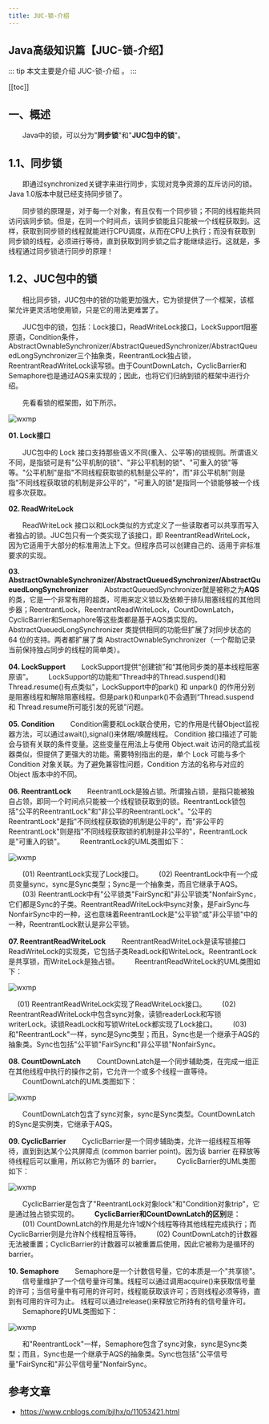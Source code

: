 ```yaml
---
title: JUC-锁-介绍
---
```


## Java高级知识篇【JUC-锁-介绍】

::: tip
本文主要是介绍 JUC-锁-介绍 。
:::

[[toc]]
 

## 一、概述

　　Java中的锁，可以分为"**同步锁**"和"**JUC包中的锁**"。

## 1.1、同步锁　　

　　即通过synchronized关键字来进行同步，实现对竞争资源的互斥访问的锁。Java 1.0版本中就已经支持同步锁了。

　　同步锁的原理是，对于每一个对象，有且仅有一个同步锁；不同的线程能共同访问该同步锁。但是，在同一个时间点，该同步锁能且只能被一个线程获取到。这样，获取到同步锁的线程就能进行CPU调度，从而在CPU上执行；而没有获取到同步锁的线程，必须进行等待，直到获取到同步锁之后才能继续运行。这就是，多线程通过同步锁进行同步的原理！

## 1.2、JUC包中的锁

　　相比同步锁，JUC包中的锁的功能更加强大，它为锁提供了一个框架，该框架允许更灵活地使用锁，只是它的用法更难罢了。

　　JUC包中的锁，包括：Lock接口，ReadWriteLock接口，LockSupport阻塞原语，Condition条件，AbstractOwnableSynchronizer/AbstractQueuedSynchronizer/AbstractQueuedLongSynchronizer三个抽象类，ReentrantLock独占锁，ReentrantReadWriteLock读写锁。由于CountDownLatch，CyclicBarrier和Semaphore也是通过AQS来实现的；因此，也将它们归纳到锁的框架中进行介绍。

　　先看看锁的框架图，如下所示。

<img class= "zoom-custom-imgs" :src="$withBase('/assets/img/java/juc/juclockintro-1.png')" alt="wxmp">

**01. Lock接口**

　　JUC包中的 Lock 接口支持那些语义不同(重入、公平等)的锁规则。所谓语义不同，是指锁可是有"公平机制的锁"、"非公平机制的锁"、"可重入的锁"等等。"公平机制"是指"不同线程获取锁的机制是公平的"，而"非公平机制"则是指"不同线程获取锁的机制是非公平的"，"可重入的锁"是指同一个锁能够被一个线程多次获取。

**02. ReadWriteLock**

　　ReadWriteLock 接口以和Lock类似的方式定义了一些读取者可以共享而写入者独占的锁。JUC包只有一个类实现了该接口，即 ReentrantReadWriteLock，因为它适用于大部分的标准用法上下文。但程序员可以创建自己的、适用于非标准要求的实现。

**03. AbstractOwnableSynchronizer/AbstractQueuedSynchronizer/AbstractQueuedLongSynchronizer**
　　AbstractQueuedSynchronizer就是被称之为**AQS**的类，它是一个非常有用的超类，可用来定义锁以及依赖于排队阻塞线程的其他同步器；ReentrantLock，ReentrantReadWriteLock，CountDownLatch，CyclicBarrier和Semaphore等这些类都是基于AQS类实现的。AbstractQueuedLongSynchronizer 类提供相同的功能但扩展了对同步状态的 64 位的支持。两者都扩展了类 AbstractOwnableSynchronizer（一个帮助记录当前保持独占同步的线程的简单类）。

**04. LockSupport**
　　LockSupport提供“创建锁”和“其他同步类的基本线程阻塞原语”。 
　　LockSupport的功能和"Thread中的Thread.suspend()和Thread.resume()有点类似"，LockSupport中的park() 和 unpark() 的作用分别是阻塞线程和解除阻塞线程。但是park()和unpark()不会遇到“Thread.suspend 和 Thread.resume所可能引发的死锁”问题。 

**05. Condition**
　　Condition需要和Lock联合使用，它的作用是代替Object监视器方法，可以通过await(),signal()来休眠/唤醒线程。
Condition 接口描述了可能会与锁有关联的条件变量。这些变量在用法上与使用 Object.wait 访问的隐式监视器类似，但提供了更强大的功能。需要特别指出的是，单个 Lock 可能与多个 Condition 对象关联。为了避免兼容性问题，Condition 方法的名称与对应的 Object 版本中的不同。

**06. ReentrantLock**
　　ReentrantLock是独占锁。所谓独占锁，是指只能被独自占领，即同一个时间点只能被一个线程锁获取到的锁。ReentrantLock锁包括"公平的ReentrantLock"和"非公平的ReentrantLock"。"公平的ReentrantLock"是指"不同线程获取锁的机制是公平的"，而"非公平的　　ReentrantLock"则是指"不同线程获取锁的机制是非公平的"，ReentrantLock是"可重入的锁"。
　　ReentrantLock的UML类图如下：

<img class= "zoom-custom-imgs" :src="$withBase('/assets/img/java/juc/juclockintro-2.png')" alt="wxmp">

　　(01) ReentrantLock实现了Lock接口。
　　(02) ReentrantLock中有一个成员变量sync，sync是Sync类型；Sync是一个抽象类，而且它继承于AQS。
　　(03) ReentrantLock中有"公平锁类"FairSync和"非公平锁类"NonfairSync，它们都是Sync的子类。ReentrantReadWriteLock中sync对象，是FairSync与NonfairSync中的一种，这也意味着ReentrantLock是"公平锁"或"非公平锁"中的一种，ReentrantLock默认是非公平锁。

**07. ReentrantReadWriteLock**
　　ReentrantReadWriteLock是读写锁接口ReadWriteLock的实现类，它包括子类ReadLock和WriteLock。ReentrantLock是共享锁，而WriteLock是独占锁。
　　ReentrantReadWriteLock的UML类图如下：

<img class= "zoom-custom-imgs" :src="$withBase('/assets/img/java/juc/juclockintro-3.png')" alt="wxmp">

　  (01) ReentrantReadWriteLock实现了ReadWriteLock接口。
　　(02) ReentrantReadWriteLock中包含sync对象，读锁readerLock和写锁writerLock。读锁ReadLock和写锁WriteLock都实现了Lock接口。
　　(03) 和"ReentrantLock"一样，sync是Sync类型；而且，Sync也是一个继承于AQS的抽象类。Sync也包括"公平锁"FairSync和"非公平锁"NonfairSync。

**08. CountDownLatch**
　　CountDownLatch是一个同步辅助类，在完成一组正在其他线程中执行的操作之前，它允许一个或多个线程一直等待。 
　　CountDownLatch的UML类图如下：

<img class= "zoom-custom-imgs" :src="$withBase('/assets/img/java/juc/juclockintro-4.png')" alt="wxmp">

　　CountDownLatch包含了sync对象，sync是Sync类型。CountDownLatch的Sync是实例类，它继承于AQS。

**09. CyclicBarrier**
　　CyclicBarrier是一个同步辅助类，允许一组线程互相等待，直到到达某个公共屏障点 (common barrier point)。因为该 barrier 在释放等待线程后可以重用，所以称它为循环 的 barrier。
　　CyclicBarrier的UML类图如下：

<img class= "zoom-custom-imgs" :src="$withBase('/assets/img/java/juc/juclockintro-5.png')" alt="wxmp">

　　CyclicBarrier是包含了"ReentrantLock对象lock"和"Condition对象trip"，它是通过独占锁实现的。
　　**CyclicBarrier和CountDownLatch的区别**是：
　　(01) CountDownLatch的作用是允许1或N个线程等待其他线程完成执行；而CyclicBarrier则是允许N个线程相互等待。
　　(02) CountDownLatch的计数器无法被重置；CyclicBarrier的计数器可以被重置后使用，因此它被称为是循环的barrier。

**10. Semaphore**
　　Semaphore是一个计数信号量，它的本质是一个"共享锁"。
　　信号量维护了一个信号量许可集。线程可以通过调用acquire()来获取信号量的许可；当信号量中有可用的许可时，线程能获取该许可；否则线程必须等待，直到有可用的许可为止。 线程可以通过release()来释放它所持有的信号量许可。
　　Semaphore的UML类图如下：

<img class= "zoom-custom-imgs" :src="$withBase('/assets/img/java/juc/juclockintro-6.png')" alt="wxmp">

　　和"ReentrantLock"一样，Semaphore包含了sync对象，sync是Sync类型；而且，Sync也是一个继承于AQS的抽象类。Sync也包括"公平信号量"FairSync和"非公平信号量"NonfairSync。

## 参考文章
* https://www.cnblogs.com/bjlhx/p/11053421.html